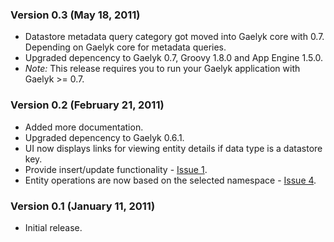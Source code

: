 ### Version 0.3 (May 18, 2011)

* Datastore metadata query category got moved into Gaelyk core with 0.7. Depending on Gaelyk core for metadata queries.
* Upgraded depencency to Gaelyk 0.7, Groovy 1.8.0 and App Engine 1.5.0.
* _Note:_ This release requires you to run your Gaelyk application with Gaelyk >= 0.7.

### Version 0.2 (February 21, 2011)

* Added more documentation.
* Upgraded depencency to Gaelyk 0.6.1.
* UI now displays links for viewing entity details if data type is a datastore key.
* Provide insert/update functionality - [Issue 1](https://github.com/bmuschko/gaelyk-datastore-viewer-plugin/issues#issue/1).
* Entity operations are now based on the selected namespace - [Issue 4](https://github.com/bmuschko/gaelyk-datastore-viewer-plugin/issues#issue/4).

### Version 0.1 (January 11, 2011)

* Initial release.